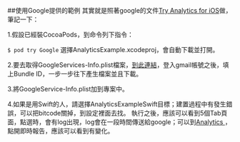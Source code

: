 ##使用Google提供的範例
其實就是照著google的文件[Try Analytics for iOS](https://developers.google.com/analytics/devguides/collection/ios/v3/start?ver=swift)做，筆記一下：

1.假設已經裝CocoaPods，到命令列下指令：

`$ pod try Google`
選擇AnalyticsExample.xcodeproj，會自動下載並打開。

2.要去取得GoogleServices-Info.plist檔案，[到此連結](https://developers.google.com/mobile/add?platform=ios&cntapi=analytics&cntapp=Default%20Demo%20App&cntpkg=com.google.samples.quickstart.AnalyticsExample&cnturl=https:%2F%2Fdevelopers.google.com%2Fanalytics%2Fdevguides%2Fcollection%2Fios%2Fv3%2Fstart%3Fver%3Dswift%26configured%3Dtrue&cntlbl=Continue%20with%20Try%20Analytics)，登入gmail帳號之後，填上Bundle ID，一步一步往下產生檔案並且下載。

3.將GoogleService-Info.plist加到專案中。

4.如果是用Swift的人，請選擇AnalyticsExampleSwift目標；建置過程中有發生錯誤，可以把bitcode關掉，到設定裡面去找。
執行之後，應該可以看到5個Tab頁面，點選時，會有log出現，log會在一段時間傳送給google；可以到[Analytics ](https://www.google.com/analytics/web/)，點開即時報告，應該可以看到有變化。

